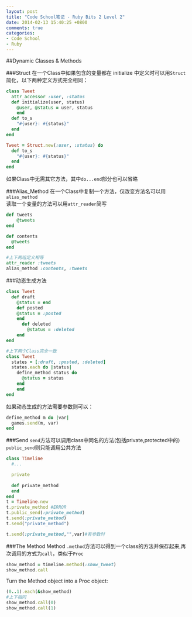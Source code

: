 ```yaml
---
layout: post
title: "Code School笔记 - Ruby Bits 2 Level 2"
date: 2014-02-13 15:40:25 +0800
comments: true
categories: 
- Code School
- Ruby
---
```

##Dynamic Classes & Methods

###Struct
在一个Class中如果包含的变量都在 initialize 中定义时可以用`Struct`简化，以下两种定义方式完全相同：
```ruby
class Tweet
  attr_accessor :user, :status
  def initialize(user, status)
    @user, @status = user, status
	end
  def to_s
    "#{user}: #{status}"
  end 
end
```
```ruby
Tweet = Struct.new(:user, :status) do 
  def to_s
    "#{user}: #{status}"
  end
end
```
如果Class中无需其它方法，其中`do...end`部分也可以省略

###Alias_Method
在一个Class中复制一个方法，仅改变方法名可以用`alias_method`  
读取一个变量的方法可以用`attr_reader`简写

```ruby
def tweets
	@tweets
end

def contents
  @tweets
end

#上下两组定义相等
attr_reader :tweets
alias_method :contents, :tweets
```
###动态生成方法
```ruby
class Tweet
  def draft
	@status = end
	def posted
	@status = :posted
	end
	  def deleted
	    @status = :deleted
	end
end

#上下两个Class完全一致
class Tweet
  states = [:draft, :posted, :deleted]
  states.each do |status|
    define_method status do
      @status = status
    end
	end 
end
```
如果动态生成的方法需要参数则可以：
```ruby
define_method m do |var|
  games.send(m, var)
end
```

###Send
`send`方法可以调用class中同名的方法(包括private,protected中的)  
`public_send`则只能调用公共方法
```ruby
class Timeline
  #...

  private
  
  def private_method
  end
end
t = Timeline.new
t.private_method #ERROR
t.public_send(:private_method)
t.send(:private_method)
t.send("private_method")

t.send(:private_method,"",var)#有参数时
```

###The Method Method
`.method`方法可以得到一个class的方法并保存起来,再次调用的方式为`call`，类似于`Proc`
```ruby
show_method = timeline.method(:show_tweet)
show_method.call
```
Turn the Method object into a Proc object:
```ruby
(0..1).each(&show_method)
#上下相同
show_method.call(0)
show_method.call(1)
```